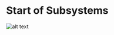 # Start of Subsystems
![alt text](https://git.cybbh.space/os/public/-/raw/master/os/modules/006_windows_boot_process/pages/winboot1.png)

